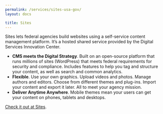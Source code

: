 ```yaml
---
permalink: /services/sites-usa-gov/
layout: docs

title: Sites
---
```


Sites lets federal agencies build websites using a self-service content management platform. It’s a hosted shared service provided by the Digital Services Innovation Center.

  * **CMS meets the Digital Strategy**. Built on an open-source platform that runs millions of sites (WordPress) that meets federal requirements for security and compliance. Includes features to help you tag and structure your content, as well as search and common analytics.
  * **Flexible**. Use your own graphics. Upload videos and photos. Manage authors and editors. Choose from different themes and plug-ins. Import your content and export it later. All to meet your agency mission.
  * **Deliver Anytime Anywhere**. Mobile themes mean your users can get your content on phones, tablets and desktops.

[Check it out at Sites](https://sites.usa.gov).
